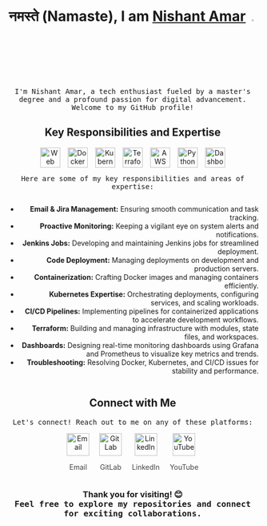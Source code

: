 <!-- Header -->
<h1 align="center">
  नमस्ते (Namaste), I am <a href="https://nothingjustcode.in/">Nishant Amar</a> <img src="https://media.giphy.com/media/hvRJCLFzcasrR4ia7z/giphy.gif" width="3%">
</h1>

<p align="center">
  <samp>
    I'm Nishant Amar, a tech enthusiast fueled by a master's degree and a profound passion for digital advancement. Welcome to my GitHub profile!
  </samp>
</p>

<!-- Main Content -->
<h2 align="center">Key Responsibilities and Expertise</h2>

<div align="center" style="display: flex; justify-content: center; gap: 15px; flex-wrap: wrap;">
  <img src="https://img.icons8.com/nolan/64/google-code.png" alt="Web Development" width="40" height="40">
  <img src="https://img.icons8.com/fluency/48/docker.png" alt="Docker" width="40" height="40">
  <img src="https://img.icons8.com/color/48/kubernetes.png" alt="Kubernetes" width="40" height="40">
  <img src="https://img.icons8.com/color/48/terraform.png" alt="Terraform" width="40" height="40">
  <img src="https://img.icons8.com/windows/32/FAB005/amazon-web-services.png" alt="AWS" width="40" height="40">
  <img src="https://img.icons8.com/color/48/python--v1.png" alt="Python" width="40" height="40">
  <img src="https://img.icons8.com/external-flat-juicy-fish/60/external-dashboard-ux-flat-flat-juicy-fish.png" alt="Dashboards" width="40" height="40">
</div>

<p align="center">
  <samp>
    Here are some of my key responsibilities and areas of expertise:
  </samp>
</p>

<div align="right" style="display: flex; justify-content: flex-end; flex-wrap: wrap; gap: 20px;">
  <ul style="text-align: right; max-width: 700px;">
    <li><b>Email & Jira Management:</b> Ensuring smooth communication and task tracking.</li>
    <li><b>Proactive Monitoring:</b> Keeping a vigilant eye on system alerts and notifications.</li>
    <li><b>Jenkins Jobs:</b> Developing and maintaining Jenkins jobs for streamlined deployment.</li>
    <li><b>Code Deployment:</b> Managing deployments on development and production servers.</li>
    <li><b>Containerization:</b> Crafting Docker images and managing containers efficiently.</li>
    <li><b>Kubernetes Expertise:</b> Orchestrating deployments, configuring services, and scaling workloads.</li>
    <li><b>CI/CD Pipelines:</b> Implementing pipelines for containerized applications to accelerate development workflows.</li>
    <li><b>Terraform:</b> Building and managing infrastructure with modules, state files, and workspaces.</li>
    <li><b>Dashboards:</b> Designing real-time monitoring dashboards using Grafana and Prometheus to visualize key metrics and trends.</li>
    <li><b>Troubleshooting:</b> Resolving Docker, Kubernetes, and CI/CD issues for stability and performance.</li>
  </ul>
</div>

<!-- Contact Information -->
<h2 align="center">Connect with Me</h2>

<p align="center">
  <samp>
    Let's connect! Reach out to me on any of these platforms:
  </samp>
</p>

<div align="center" style="display: flex; justify-content: center; gap: 20px; flex-wrap: wrap;">
  <a href="mailto:nishantamar09@gmail.com" style="text-decoration: none;">
    <img src="https://img.icons8.com/fluency/48/filled-message.png" alt="Email" width="45" height="45">
    <p style="font-size: 14px; text-align: center; color: #444;">Email</p>
  </a>
  <a href="https://gitlab.com/Nish1102" style="text-decoration: none;">
    <img src="https://img.icons8.com/color/48/gitlab.png" alt="GitLab" width="45" height="45">
    <p style="font-size: 14px; text-align: center; color: #444;">GitLab</p>
  </a>
  <a href="https://www.linkedin.com/in/nishant-amar-3ab676193/" style="text-decoration: none;">
    <img src="https://img.icons8.com/color/48/linkedin.png" alt="LinkedIn" width="45" height="45">
    <p style="font-size: 14px; text-align: center; color: #444;">LinkedIn</p>
  </a>
  <a href="https://www.youtube.com/@nothingjustcode" style="text-decoration: none;">
    <img src="https://img.icons8.com/color/48/youtube-squared.png" alt="YouTube" width="45" height="45">
    <p style="font-size: 14px; text-align: center; color: #444;">YouTube</p>
  </a>
</div>

<!-- Footer -->
<h3 align="center">
  Thank you for visiting! 😊 <br>
  <samp>Feel free to explore my repositories and connect for exciting collaborations.</samp>
</h3>


